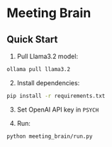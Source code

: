 # Meeting Brain

## Quick Start

1. Pull Llama3.2 model:
```bash
ollama pull llama3.2
```

2. Install dependencies:
```bash
pip install -r requirements.txt
```

3. Set OpenAI API key in `PSYCH`


4. Run:
```bash
python meeting_brain/run.py
